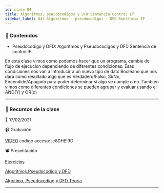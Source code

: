 ```yaml
---
id: clase-04
title: Algoritmos, pseudocodigos y DFD Sentencia Control If
sidebar_label: 04) Algoritmos - pseudocodigos - DFD Sentencia IF
---
```




### 📝 Contenidos

- Pseudocodigo y DFD: Algoritmos y Pseudocodigos y DFD Sentencia de control IF.

En esta clase vimos como podemos hacer que un programa, cambie de flujo de ejecucion dependiendo de diferentes condiciones. Esas condiciones nos van a introducir a un nuevo tipo de dato Booleano que nos dara como resultado algo que es Verdadero/Falso, Si/No, Encendido/Apagado para poder determinar si algo se cumple o no. Tambien vimos como diferentes condiciones se pueden agrupar y evaluar usando el AND(Y) y OR(o)

---

### 🚀 Recursos de la clase

📆 17/02/2021

📹 Grabación

[VIDEO](https://us02web.zoom.us/rec/share/L9EjDrCqwWiynbfDiayuIkV55vnpvbCA0t4ufs7P0CLjNxNiwJRGs79NfWaU716w.YM5BYASegTCq45XD)
codigo acceso: je8DHE!9D

📽 Presentación

[Ejercicios](https://6ta-backend-online.adaitw.org/clases/04/Ejercicios%20DFD-2021-02-17.txt)

[Algoritmos,Pseudocodigo y DFD](https://6ta-backend-online.adaitw.org/clases/04/ESTRUCTURA%20DE%20CONTROL.pdf)


[Algotimo, Pseudocodiog y DFD Teoria](https://6ta-backend-online.adaitw.org/clases/04/TEORIA.pdf)

---
